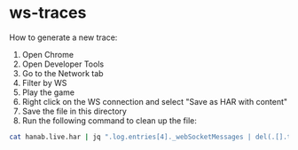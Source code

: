 # ws-traces

How to generate a new trace:

1. Open Chrome
2. Open Developer Tools
3. Go to the Network tab
4. Filter by WS
5. Play the game
6. Right click on the WS connection and select "Save as HAR with content"
7. Save the file in this directory
8. Run the following command to clean up the file:

```bash
cat hanab.live.har | jq ".log.entries[4]._webSocketMessages | del(.[].time) | del(.[].opcode)"
```
